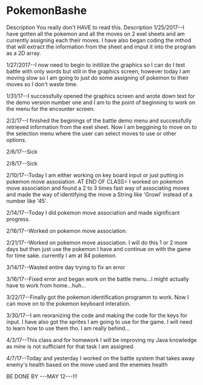 # PokemonBashe
Description
You really don't HAVE to read this.
Description 1/25/2017--I have gotten all the pokemon and all the moves on 2 exel sheets and am currently assigning each their moves. I have also began coding the mthod that will extract the information from the sheet and imput it into the program as a 2D array.

1/27/2017--I now need to begin to initilize the graphics so I can do I test battle with only words but still in the graphics screen, 
however today I am moving slow so I am going to just do some assigning of pokemon to their moves so I don't waste time.
 
 
 1/31/17--I successfully opened the graphics screen and wrote down text for the demo version number one and I am to the point of beginning to work on the menu for the encounter screen.
 
 2/2/17--I finished the beginings of the battle demo menu  and successfully retrieved information from the exel sheet. Now I am beggining to move on to the selection menu where the user can select moves to use or other options. 

2/6/17--Sick

2/8/17--Sick

2/10/17--Today I am either working on key board input or just putting in pokemon move assosiation.
AT END OF CLASS= I worked on pokemon move association and found a 2 to 3 times fast way of associating moves and made the way of identifying the move a String like 'Growl' instead of a number like '45'.

2/14/17--Today I did pokemon move association and made significant progress.

2/16/17--Worked on pokemon move association.

2/21/17--Worked on pokemon move association. I will do this 1 or 2 more days but then just use the pokemon I have and continue on with the game for time sake. currently I am at 84 pokemon.

3/14/17--Wasted entire day trying to fix an error

3/16/17--Fixed error and began work on the battle menu...I might actually have to work from home...huh...

3/22/17--Finally got the pokemon identification programm to work. Now I can move on to the pokemon keyboard interation.

3/30/17--I am reoranizing the code and making the code for the keys for input. I have also got the sprites I am going to use for the game. I will need to learn how to use them tho. I am really behind...

4/3/17--This class and for homework I will be improving my Java knowledge as mine is not sufficiant for that task I am assigned.

4/7/17--Today and yesterday I worked on the battle system that takes away enemy's health based on the move used and the enemies health




BE DONE BY ---MAY 12---!!!
